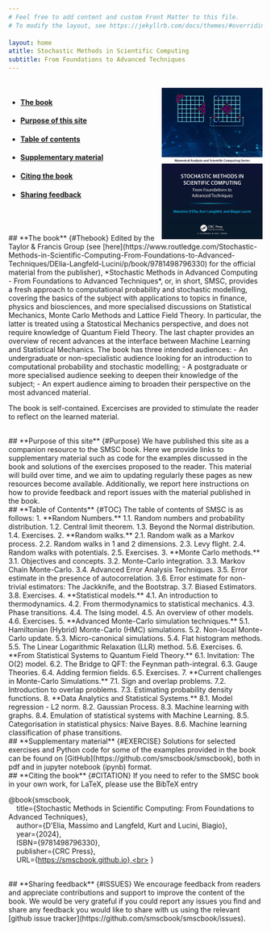 ```yaml
---
# Feel free to add content and custom Front Matter to this file.
# To modify the layout, see https://jekyllrb.com/docs/themes/#overriding-theme-defaults

layout: home
atitle: Stochastic Methods in Scientific Computing
subtitle: From Foundations to Advanced Techniques
---
```

<br>

<img align="right" src="figures/smscbookcover.jpg" height="300">
      
- #### [The book](#Thebook)
- #### [Purpose of this site](#Purpose)
- #### [Table of contents](#TOC)
- #### [Supplementary material](#EXERCISE)
- #### [Citing the book](#CITATION)
- #### [Sharing feedback](#ISSUES)

<br>
<br>
<br>
## **The book** {#Thebook}
Edited by the Taylor & Francis Group (see [here](https://www.routledge.com/Stochastic-Methods-in-Scientific-Computing-From-Foundations-to-Advanced-Techniques/DElia-Langfeld-Lucini/p/book/9781498796330) for the official material from the publisher), *Stochastic Methods in Advanced Computing - From Foundations to Advanced Techniques*, or, in short, SMSC, provides a fresh approach to computational probability and stochastic modelling, covering the basics of the subject with applications to topics in finance, physics and biosciences, and more specialised discussions on Statistical Mechanics, Monte Carlo Methods and Lattice Field Theory. In particular, the latter is treated using a Statostical Mechanics perspective, and does not require knowledge of Quantum Field Theory. The last chapter provides an overview of recent advances at the interface between Machine Learning and Statistical Mechanics. The book has three intended audiences:
- An undergraduate or non-specialistic audience looking for an introduction to computational probability and stochastic modelling;
- A postgraduate or more specialised audience seeking to deepen their knowledge of the subject;
- An expert audience aiming to broaden their perspective on the most advanced material.

The book is self-contained. Excercises are provided to stimulate the reader to reflect on the learned material. 

<br>
## **Purpose of this site** {#Purpose}
We have published this site as a companion resource to the SMSC book. Here we provide links to supplementary material such as code for the examples discussed in the book and solutions of the exercises proposed to the reader. This material will build over time, and we aim to updating regularly these pages as new resources become available. Additionally, we report here instructions on how to provide feedback and report issues with the material published in the book.  

<br>
## **Table of Contents** {#TOC}
The table of contents of SMSC is as follows:
1. **Random Numbers.** 1.1. Random numbers and probability distribution. 1.2. Central limit theorem. 1.3. Beyond the Normal distribution. 1.4. Exercises.
2. **Random walks.** 2.1. Random walk as a Markov process. 2.2. Random walks in 1 and 2 dimensions. 2.3. Levy flight. 2.4. Random walks with potentials. 2.5. Exercises.
3. **Monte Carlo methods.** 3.1. Objectives and concepts. 3.2. Monte-Carlo integration. 3.3. Markov Chain Monte-Carlo. 3.4. Advanced Error Analysis Techniques. 3.5. Error estimate in the presence of autocorrelation. 3.6. Error estimate for non-trivial estimators: The Jackknife, and the Bootstrap. 3.7. Biased Estimators. 3.8. Exercises.
4. **Statistical models.** 4.1. An introduction to thermodynamics. 4.2. From thermodynamics to statistical mechanics. 4.3. Phase transitions. 4.4. The Ising model. 4.5. An overview of other models. 4.6. Exercises.
5. **Advanced Monte-Carlo simulation techniques.** 5.1. Hamiltonian (Hybrid) Monte-Carlo (HMC) simulations. 5.2. Non-local Monte-Carlo update. 5.3. Micro-canonical simulations. 5.4. Flat histogram methods. 5.5. The Linear Logarithmic Relaxation (LLR) method. 5.6. Exercises.
6. **From Statistical Systems to Quantum Field Theory.** 6.1. Invitation: The O(2) model. 6.2. The Bridge to QFT: the Feynman path-integral. 6.3. Gauge Theories. 6.4. Adding fermion fields. 6.5. Exercises.
7. **Current challenges in Monte-Carlo Simulations.** 7.1. Sign and overlap problems. 7.2. Introduction to overlap problems. 7.3. Estimating probability density functions.
8. **Data Analytics and Statistical Systems.** 8.1. Model regression - L2 norm. 8.2. Gaussian Process. 8.3. Machine learning with graphs. 8.4. Emulation of statistical systems with Machine Learning. 8.5. Categorisation in statistical physics: Naive Bayes. 8.6. Machine learning classification of phase transitions.

<br>
## **Supplementary material** {#EXERCISE}
Solutions for selected exercises and Python code for some of the examples provided in the book can be found on [GitHub](https://github.com/smscbook/smscbook), both in pdf and in jupyter notebook (ipynb) format. 

<br>
## **Citing the book** {#CITATION}
If you need to refer to the SMSC book in your own work, for LaTeX, please use the BibTeX entry

@book{smscbook,<br>
&nbsp;&nbsp;&nbsp; title={Stochastic Methods in Scientific Computing: From Foundations to Advanced Techniques},<br>
&nbsp;&nbsp;&nbsp;	author={D'Elia, Massimo and Langfeld, Kurt and Lucini, Biagio},<br>
&nbsp;&nbsp;&nbsp;  	year={2024},<br>
&nbsp;&nbsp;&nbsp;  	ISBN={9781498796330},<br>
&nbsp;&nbsp;&nbsp;  	publisher={CRC Press},<br>
&nbsp;&nbsp;&nbsp;	URL={https://smscbook.github.io},<br>
}

<br>
## **Sharing feedback** {#ISSUES}
We encourage feedback from readers and appreciate contributions and support to improve the content of the book. We would be very grateful if you could report any issues you find and share any feedback you would like to share with us using the relevant [github issue tracker](https://github.com/smscbook/smscbook/issues). 